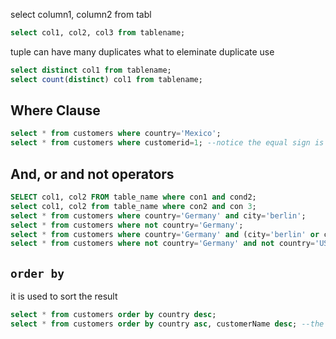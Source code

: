 select column1, column2 from tabl

```sql
select col1, col2, col3 from tablename;
```

tuple can have many duplicates what to eleminate duplicate use

```sql
select distinct col1 from tablename;
select count(distinct) col1 from tablename;
```

## Where Clause

```sql
select * from customers where country='Mexico';
select * from customers where customerid=1; --notice the equal sign is '=' not '=='
```

## And, or and not operators

```sql
SELECT col1, col2 FROM table_name where con1 and cond2;
select col1, col2 from table_name where con2 and con 3;
select * from customers where country='Germany' and city='berlin';
select * from customers where not country='Germany';
select * from customers where country='Germany' and (city='berlin' or city='munchen');
select * from customers where not country='Germany' and not country='USA';
```

## `order by` 

it is used to sort the result

```sql
select * from customers order by country desc;
select * from customers order by country asc, customerName desc; --the one putted at the front has higher order.
```


